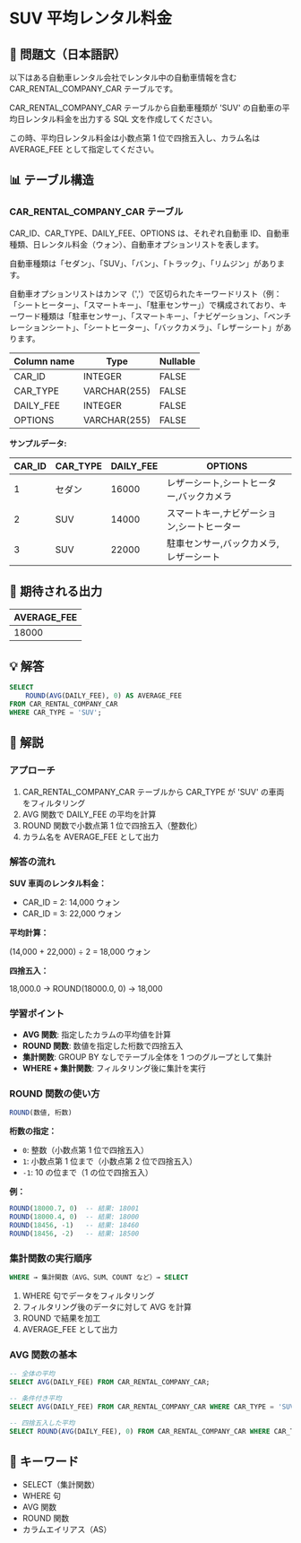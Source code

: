 # SUV 平均レンタル料金

## 📖 問題文（日本語訳）

以下はある自動車レンタル会社でレンタル中の自動車情報を含む CAR_RENTAL_COMPANY_CAR テーブルです。

CAR_RENTAL_COMPANY_CAR テーブルから自動車種類が 'SUV' の自動車の平均日レンタル料金を出力する SQL 文を作成してください。

この時、平均日レンタル料金は小数点第 1 位で四捨五入し、カラム名は AVERAGE_FEE として指定してください。

## 📊 テーブル構造

### CAR_RENTAL_COMPANY_CAR テーブル

CAR_ID、CAR_TYPE、DAILY_FEE、OPTIONS は、それぞれ自動車 ID、自動車種類、日レンタル料金（ウォン）、自動車オプションリストを表します。

自動車種類は「セダン」、「SUV」、「バン」、「トラック」、「リムジン」があります。

自動車オプションリストはカンマ（','）で区切られたキーワードリスト（例：「シートヒーター」、「スマートキー」、「駐車センサー」）で構成されており、キーワード種類は「駐車センサー」、「スマートキー」、「ナビゲーション」、「ベンチレーションシート」、「シートヒーター」、「バックカメラ」、「レザーシート」があります。

| Column name | Type         | Nullable |
| ----------- | ------------ | -------- |
| CAR_ID      | INTEGER      | FALSE    |
| CAR_TYPE    | VARCHAR(255) | FALSE    |
| DAILY_FEE   | INTEGER      | FALSE    |
| OPTIONS     | VARCHAR(255) | FALSE    |

**サンプルデータ:**

| CAR_ID | CAR_TYPE | DAILY_FEE | OPTIONS                                   |
| ------ | -------- | --------- | ----------------------------------------- |
| 1      | セダン   | 16000     | レザーシート,シートヒーター,バックカメラ  |
| 2      | SUV      | 14000     | スマートキー,ナビゲーション,シートヒーター |
| 3      | SUV      | 22000     | 駐車センサー,バックカメラ,レザーシート    |

## 🎯 期待される出力

| AVERAGE_FEE |
| ----------- |
| 18000       |

## 💡 解答

```sql
SELECT
    ROUND(AVG(DAILY_FEE), 0) AS AVERAGE_FEE
FROM CAR_RENTAL_COMPANY_CAR
WHERE CAR_TYPE = 'SUV';
```

## 📝 解説

### アプローチ

1. CAR_RENTAL_COMPANY_CAR テーブルから CAR_TYPE が 'SUV' の車両をフィルタリング
2. AVG 関数で DAILY_FEE の平均を計算
3. ROUND 関数で小数点第 1 位で四捨五入（整数化）
4. カラム名を AVERAGE_FEE として出力

### 解答の流れ

**SUV 車両のレンタル料金：**

- CAR_ID = 2: 14,000 ウォン
- CAR_ID = 3: 22,000 ウォン

**平均計算：**

(14,000 + 22,000) ÷ 2 = 18,000 ウォン

**四捨五入：**

18,000.0 → ROUND(18000.0, 0) → 18,000

### 学習ポイント

- **AVG 関数**: 指定したカラムの平均値を計算
- **ROUND 関数**: 数値を指定した桁数で四捨五入
- **集計関数**: GROUP BY なしでテーブル全体を 1 つのグループとして集計
- **WHERE + 集計関数**: フィルタリング後に集計を実行

### ROUND 関数の使い方

```sql
ROUND(数値, 桁数)
```

**桁数の指定：**

- `0`: 整数（小数点第 1 位で四捨五入）
- `1`: 小数点第 1 位まで（小数点第 2 位で四捨五入）
- `-1`: 10 の位まで（1 の位で四捨五入）

**例：**

```sql
ROUND(18000.7, 0)  -- 結果: 18001
ROUND(18000.4, 0)  -- 結果: 18000
ROUND(18456, -1)   -- 結果: 18460
ROUND(18456, -2)   -- 結果: 18500
```

### 集計関数の実行順序

```sql
WHERE → 集計関数（AVG、SUM、COUNT など）→ SELECT
```

1. WHERE 句でデータをフィルタリング
2. フィルタリング後のデータに対して AVG を計算
3. ROUND で結果を加工
4. AVERAGE_FEE として出力

### AVG 関数の基本

```sql
-- 全体の平均
SELECT AVG(DAILY_FEE) FROM CAR_RENTAL_COMPANY_CAR;

-- 条件付き平均
SELECT AVG(DAILY_FEE) FROM CAR_RENTAL_COMPANY_CAR WHERE CAR_TYPE = 'SUV';

-- 四捨五入した平均
SELECT ROUND(AVG(DAILY_FEE), 0) FROM CAR_RENTAL_COMPANY_CAR WHERE CAR_TYPE = 'SUV';
```

## 🔑 キーワード

- SELECT（集計関数）
- WHERE 句
- AVG 関数
- ROUND 関数
- カラムエイリアス（AS）
